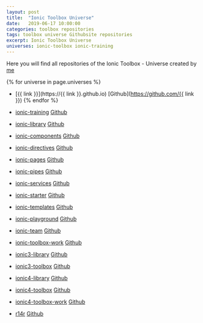 ```yaml
---
layout: post
title:  "Ionic Toolbox Universe"
date:   2019-06-17 10:00:00
categories: toolbox repositories
tags: toolbox universe Githubsite repositories
excerpt: Ionic Toolbox Universe
universes: ionic-toolbox ionic-training
---
```



Here you will find all repositories of the Ionic Toolbox - Universe created by [me](https://r14r.github.io)

{% for universe in page.universes   %}
- [{{ link }}](https://{{ link }}.github.io) [Github](https://github.com/{{ link }})
{% endfor %}


- [ionic-training](https://github.com/ionic-training.github.io) [Github](https://github.com/ionic-training)

- [ionic-library](https://github.com/ionic-library.github.io) [Github](https://github.com/ionic-library)
- [ionic-components](https://github.com/ionic-components.github.io) [Github](https://github.com/ionic-components)
- [ionic-directives](https://github.com/ionic-directives.github.io) [Github](https://github.com/ionic-directives)
- [ionic-pages](https://github.com/ionic-pages.github.io) [Github](https://github.com/ionic-pages)
- [ionic-pipes](https://github.com/ionic-pipes.github.io) [Github](https://github.com/ionic-pipes)

- [ionic-services](https://github.com/ionic-services.github.io) [Github](https://github.com/ionic-services)
- [ionic-starter](https://github.com/ionic-starter.github.io) [Github](https://github.com/ionic-starter)
- [ionic-templates](https://github.com/ionic-templates.github.io) [Github](https://github.com/ionic-templates)

- [ionic-playground](https://github.com/ionic-playground.github.io) [Github](https://github.com/ionic-playground)

- [ionic-team](https://github.com/ionic-team.github.io) [Github](https://github.com/ionic-team)

- [ionic-toolbox-work](https://github.com/ionic-toolbox-work) [Github](https://github.com/ionic-toolbox-work)
- [ionic3-library](https://github.com/ionic3-library) [Github](https://github.com/ionic3-library)
- [ionic3-toolbox](https://github.com/ionic3-toolbox) [Github](https://github.com/ionic3-toolbox)
- [ionic4-library](https://github.com/ionic4-library) [Github](https://github.com/ionic4-library)
- [ionic4-toolbox](https://github.com/ionic4-toolbox) [Github](https://github.com/ionic4-toolbox)
- [ionic4-toolbox-work](https://github.com/ionic4-toolbox-work) [Github](https://github.com/ionic4-toolbox-work)

- [r14r](https://github.com/r14r) [Github](https://github.com/r14r)